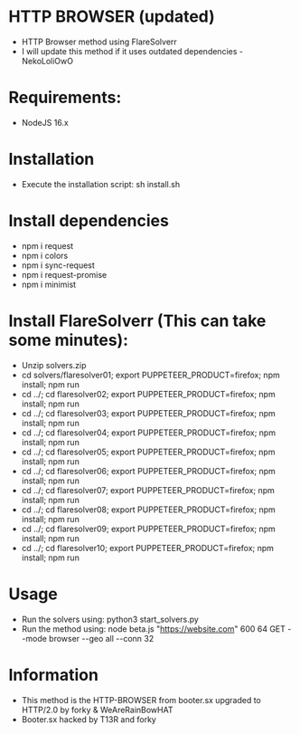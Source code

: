 # HTTP BROWSER (updated)
- HTTP Browser method using FlareSolverr
- I will update this method if it uses outdated dependencies -NekoLoliOwO

# Requirements:
- NodeJS 16.x

# Installation
- Execute the installation script: sh install.sh

# Install dependencies
- npm i request
- npm i colors
- npm i sync-request
- npm i request-promise
- npm i minimist

# Install FlareSolverr (This can take some minutes):
- Unzip solvers.zip
- cd solvers/flaresolver01; export PUPPETEER_PRODUCT=firefox; npm install; npm run
- cd ../; cd flaresolver02; export PUPPETEER_PRODUCT=firefox; npm install; npm run
- cd ../; cd flaresolver03; export PUPPETEER_PRODUCT=firefox; npm install; npm run
- cd ../; cd flaresolver04; export PUPPETEER_PRODUCT=firefox; npm install; npm run
- cd ../; cd flaresolver05; export PUPPETEER_PRODUCT=firefox; npm install; npm run
- cd ../; cd flaresolver06; export PUPPETEER_PRODUCT=firefox; npm install; npm run
- cd ../; cd flaresolver07; export PUPPETEER_PRODUCT=firefox; npm install; npm run
- cd ../; cd flaresolver08; export PUPPETEER_PRODUCT=firefox; npm install; npm run
- cd ../; cd flaresolver09; export PUPPETEER_PRODUCT=firefox; npm install; npm run
- cd ../; cd flaresolver10; export PUPPETEER_PRODUCT=firefox; npm install; npm run

# Usage
- Run the solvers using: python3 start_solvers.py
- Run the method using: node beta.js "https://website.com" 600 64 GET --mode browser --geo all --conn 32

# Information
- This method is the HTTP-BROWSER from booter.sx upgraded to HTTP/2.0 by forky & WeAreRainBowHAT
- Booter.sx hacked by T13R and forky
